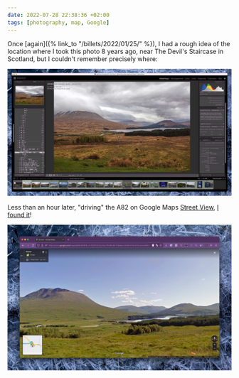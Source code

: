 ```yaml
---
date: 2022-07-28 22:38:36 +02:00
tags: [photography, map, Google]
---
```


Once [again]({% link_to "/billets/2022/01/25/" %}), I had a rough idea of the location where I took this photo 8 years ago, near The Devil's Staircase in Scotland, but I couldn't remember precisely where:

![The photo in Lightroom](photo-lightrrom-scotland-landscape.jpg)

Less than an hour later, "driving" the A82 on Google Maps [Street View](https://www.google.com/streetview/), [I found it](https://goo.gl/maps/Z4sCJJjidgJdMHfh8)!

![The same view in Google Maps Street View](google-street-view-similar-landscape.jpg)
